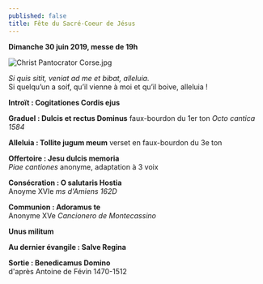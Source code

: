 ```yaml
---
published: false
title: Fête du Sacré-Coeur de Jésus
---
```

**Dimanche 30 juin 2019, messe de 19h**  

![Christ Pantocrator Corse.jpg]({{site.baseurl}}/images/Christ%20Pantocrator%20Corse.jpg)

*Si quis sitit, veniat ad me et bibat, alleluia.*  
Si quelqu’un a soif, qu’il vienne à moi et qu’il boive, alleluia !

**Introït : Cogitationes Cordis ejus**

**Graduel : Dulcis et rectus Dominus**
faux-bourdon du 1er ton *Octo cantica 1584*

**Alleluia : Tollite jugum meum**
verset en faux-bourdon du 3e ton

**Offertoire : Jesu dulcis memoria**  
*Piae cantiones* anonyme, adaptation à 3 voix 

**Consécration : O salutaris Hostia**  
Anoyme XVIe *ms d'Amiens 162D*

**Communion : Adoramus te**  
Anonyme XVe *Cancionero de Montecassino*

**Unus militum**

**Au dernier évangile : Salve Regina**

**Sortie : Benedicamus Domino**  
d'après Antoine de Févin 1470-1512